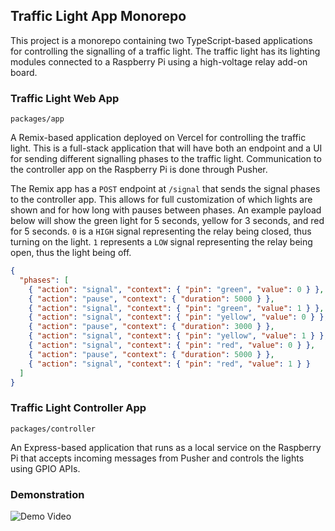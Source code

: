 ## Traffic Light App Monorepo

This project is a monorepo containing two TypeScript-based applications for controlling the signalling of a traffic light. The traffic light has its lighting modules connected to a Raspberry Pi using a high-voltage relay add-on board.

### Traffic Light Web App
`packages/app`

A Remix-based application deployed on Vercel for controlling the traffic light. This is a full-stack application that will have both an endpoint and a UI for sending different signalling phases to the traffic light. Communication to the controller app on the Raspberry Pi is done through Pusher.

The Remix app has a `POST` endpoint at `/signal` that sends the signal phases to the controller app. This allows for full customization of which lights are shown and for how long with pauses between phases. An example payload below will show the green light for 5 seconds, yellow for 3 seconds, and red for 5 seconds. `0` is a `HIGH` signal representing the relay being closed, thus turning on the light. `1` represents a `LOW` signal representing the relay being open, thus the light being off.

```json
{
  "phases": [
    { "action": "signal", "context": { "pin": "green", "value": 0 } },
    { "action": "pause", "context": { "duration": 5000 } },
    { "action": "signal", "context": { "pin": "green", "value": 1 } },
    { "action": "signal", "context": { "pin": "yellow", "value": 0 } },
    { "action": "pause", "context": { "duration": 3000 } },
    { "action": "signal", "context": { "pin": "yellow", "value": 1 } },
    { "action": "signal", "context": { "pin": "red", "value": 0 } },
    { "action": "pause", "context": { "duration": 5000 } },
    { "action": "signal", "context": { "pin": "red", "value": 1 } }
  ]
}
```

### Traffic Light Controller App
`packages/controller`

An Express-based application that runs as a local service on the Raspberry Pi that accepts incoming messages from Pusher and controls the lights using GPIO APIs.

### Demonstration

![Demo Video](assets/demo.gif)